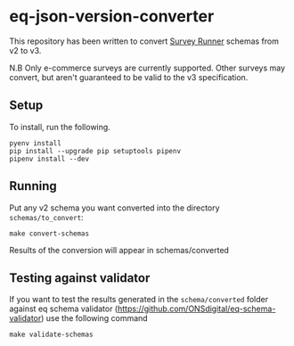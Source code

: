 # eq-json-version-converter
This repository has been written to convert [Survey Runner](https://github.com/ONSdigital/eq-survey-runner) schemas from v2 to v3.


N.B Only e-commerce surveys are currently supported. Other surveys may convert, but aren't guaranteed to be valid to the v3 specification.

## Setup

To install, run the following.

```
pyenv install
pip install --upgrade pip setuptools pipenv
pipenv install --dev
```

## Running

Put any v2 schema you want converted into the directory `schemas/to_convert`:

```
make convert-schemas
```

Results of the conversion will appear in schemas/converted


## Testing against validator

If you want to test the results generated in the `schema/converted` folder against eq schema validator (https://github.com/ONSdigital/eq-schema-validator) use the following command

```
make validate-schemas
```